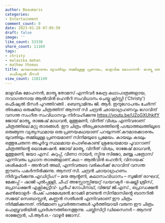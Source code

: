 ```yaml
---
author: Beaumaris
categories:
- Entertainment
comment_count: 0
date: 2023-01-28 07:05:59
draft: false
image: ''
like_count: 53338
share_count: 11169
tags:
- christy
- malavika mohan
- mathew thomas
title: കൗമാരക്കാരനും യുവതിയും തമ്മിലുള്ള പ്രണയം, മാളവിക മോഹനൻ- മാത്യു തോമസ് ക്രിസ്റ്റി
  ഒഫീഷ്യൽ ടീസർ
view_count: 1181149
---
```


മാളവിക മോഹനൻ, മാത്യു തോമസ് എന്നിവർ കേന്ദ്ര കഥാപാത്രങ്ങളായ, നവാഗതനായ ആൽവിൻ ഹെൻറി സംവിധാനം ചെയ്ത ക്രിസ്റ്റി ('Christy') ഒഫീഷ്യൽ ടീസർ പുറത്തിറങ്ങി . ബെന്യാമിനും ജി. ആർ. ഇന്ദുഗോപനും ചേർന്ന് തിരക്കഥ ഒരുക്കിയ ചിത്രത്തിന് ആനന്ദ് സി ചന്ദ്രൻ ഛായാഗ്രഹണവും ഗോവിന്ദ് വസന്ത സം​ഗീത സംവിധാനവും നിർവഹിക്കുന്നു https://youtu.be/UZoGXUhkifY ജോയ് മാത്യു, രാജേഷ് മാധവന്‍, മുത്തുമണി, വിനീത് വിശ്വം എന്നിവരാണ് ചിത്രത്തിലെ മറ്റു താരങ്ങള്‍. ഈ ചിത്രം തീരപ്രദേശത്തിൻ്റെ പശ്ചാത്തലത്തിലൂടെ ഒരുങ്ങുന്ന വ്യത്യസ്ഥമായ ഒരു പ്രണയകഥയാണ് പറയുന്നത്.കൗമാരക്കാരനും യുവതിയും തമ്മിലുള്ള പ്രണയമാണ് സിനിമയുടെ പ്രമേയം. കായലും കടലും ഒത്തുചേരുന്ന അപൂർവ്വ സ്ഥലമായ പൊഴികൊണ്ട് ശ്രദ്ധേയമായ പൂവാറാണ് ചിത്രത്തിൻ്റെ ലൊക്കേഷൻ. ജോയ് മാത്യു, വിനീത് വിശ്വം, രാജേഷ് മാധവൻ, മുത്തുമണി, ജയാ എസ്. കുറുപ്പ്, വീണാ നായർ, സ്മിനു സിജോ, മഞ്ജു പത്രോസ് എന്നിവരും പ്രധാന താരങ്ങളാണ്.കഥ – ആൽവിൻ ഹെൻറി, വിനായക് ശശികുമാർ – അൻവർ അലി, എന്നിവരുടെ വരികൾക്ക് ഗോവിന്ദ് വസന്ത ഈണം പകർന്നിരിക്കുന്നു. ആനന്ദ് സി. ചന്ദ്രൻ ഛായാഗ്രഹണം നിർവ്വഹിക്കുന്നു.എഡിറ്റിംഗ് – മനു ആൻ്റണി, കലാസംവിധാനം – സുജിത് രാഘവ്, മേക്കപ്പ് – ഷാജി പുൽപ്പള്ളി, ചീഫ് അസ്സോസ്സിയേറ്റ് ഡയറക്ടർ -ഷെല്ലി ശ്രീസ്, പ്രൊഡക്ഷൻ എക്സിക്യട്ടീവ്- പ്രദീപ് ഗോപിനാഥ്, വിജയ് ജി.എസ്., പ്രൊഡക്ഷൻ കൺട്രോളർ- ദീപക് പരമേശ്വരൻ.റോക്കി മൗണ്ടൻ സിനിമാസിൻ്റെ ബാനറിൽ സജയ് സെബാസ്റ്റൻ, കണ്ണൻ സതീശൻ എന്നിവരാണ് ഈ ചിത്രം നിർമ്മിക്കുന്നത്. നിർമ്മാണ പ്രവർത്തനങ്ങൾ പൂർത്തിയായി വരുന്ന ഈ ചിത്രം ഫെബ്രുവരിയിൽ പ്രദർശനത്തിനെത്തുന്നു. പബ്ലിസിറ്റി ഡിസൈനർ – ആനന്ദ് രാജേന്ദ്രൻ, പി.ആർ.ഒ.- വാഴൂർ ജോസ്.